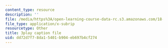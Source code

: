 ```yaml
---
content_type: resource
description: ''
file: /media/https%3A/open-learning-course-data-rc.s3.amazonaws.com/18-06sc-linear-algebra-fall-2011/dd72d7f78da15401b904eb697b4cf274_lGGDIGizcQ0.vtt
file_type: application/x-subrip
resourcetype: Other
title: 3play caption file
uid: dd72d7f7-8da1-5401-b904-eb697b4cf274
---
```

